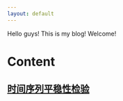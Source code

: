 ```yaml
---
layout: default
---
```



Hello guys! This is my blog! Welcome!

# Content

## [时间序列平稳性检验](./time-series/2019/05/13/time-series-stationary-testing.html)



<!-- [Link to another page](./another-page.html). -->

